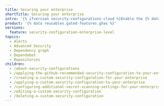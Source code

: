 ```yaml
---
title: Securing your enterprise
shortTitle: Securing your enterprise
intro: '{% ifversion security-configurations-cloud %}Enable the {% data variables.product.prodname_github_security_configuration %} or c{% elsif security-configurations-ghes-only %}C{% endif %}reate and apply {% data variables.product.prodname_custom_security_configurations %} to quickly secure your enterprise.'
product: '{% data reusables.gated-features.ghas %}'
versions:
  feature: security-configuration-enterprise-level
topics:
  - Alerts
  - Advanced Security
  - Dependency graph
  - Dependabot
  - Repositories
children:
  - /about-security-configurations
  - /applying-the-github-recommended-security-configuration-to-your-enterprise
  - /creating-a-custom-security-configuration-for-your-enterprise
  - /applying-a-custom-security-configuration-to-your-enterprise
  - /configuring-additional-secret-scanning-settings-for-your-enterprise
  - /editing-a-custom-security-configuration
  - /deleting-a-custom-security-configuration
---
```

